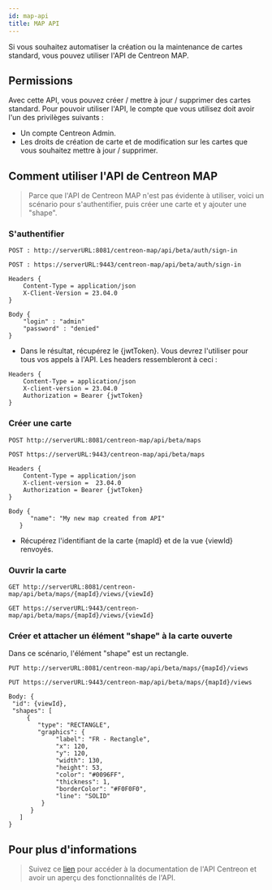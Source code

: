 ```yaml
---
id: map-api
title: MAP API
---
```


Si vous souhaitez automatiser la création ou la maintenance de cartes standard, vous pouvez utiliser l'API de Centreon MAP.

## Permissions

Avec cette API, vous pouvez créer / mettre à jour / supprimer des cartes standard. Pour pouvoir utiliser l'API, le compte que vous utilisez doit avoir l'un des privilèges suivants :

- Un compte Centreon Admin.
- Les droits de création de carte et de modification sur les cartes que vous souhaitez mettre à jour / supprimer.

## Comment utiliser l'API de Centreon MAP

> Parce que l'API de Centreon MAP n'est pas évidente à utiliser, voici un scénario pour s'authentifier, puis créer une carte et y ajouter une "shape".

### S'authentifier

<Tabs groupId="sync">
<TabItem value="HTTP" label="HTTP">

```shell
POST : http://serverURL:8081/centreon-map/api/beta/auth/sign-in
```

</TabItem>

<TabItem value="HTTPS" label="HTTPS">

```shell
POST : https://serverURL:9443/centreon-map/api/beta/auth/sign-in
```

</TabItem>
</Tabs>

```
Headers {
    Content-Type = application/json
    X-Client-Version = 23.04.0
}

Body {
    "login" : "admin"
    "password" : "denied"
}
```

- Dans le résultat, récupérez le {jwtToken}. Vous devrez l'utiliser pour tous vos appels à l'API. Les headers ressembleront à ceci :

```
Headers {
    Content-Type = application/json
    X-client-version = 23.04.0
    Authorization = Bearer {jwtToken}
}
```

### Créer une carte

<Tabs groupId="sync">
<TabItem value="HTTP" label="HTTP">

```shell
POST http://serverURL:8081/centreon-map/api/beta/maps
```

</TabItem>

<TabItem value="HTTPS" label="HTTPS">

```shell
POST https://serverURL:9443/centreon-map/api/beta/maps
```

```
Headers {
    Content-Type = application/json
    X-client-version =  23.04.0
    Authorization = Bearer {jwtToken}
}

Body {
      "name": "My new map created from API"
   }
```

- Récupérez l'identifiant de la carte {mapId} et de la vue {viewId} renvoyés.

### Ouvrir la carte

<Tabs groupId="sync">
<TabItem value="HTTP" label="HTTP">
    
```shell
GET http://serverURL:8081/centreon-map/api/beta/maps/{mapId}/views/{viewId}
```

</TabItem>

<TabItem value="HTTPS" label="HTTPS">

```shell
GET https://serverURL:9443/centreon-map/api/beta/maps/{mapId}/views/{viewId}
```

</TabItem>
</Tabs>

### Créer et attacher un élément "shape" à la carte ouverte

Dans ce scénario, l'élément "shape" est un rectangle.

<Tabs groupId="sync">
<TabItem value="HTTP" label="HTTP">
    
```shell
PUT http://serverURL:8081/centreon-map/api/beta/maps/{mapId}/views
```

</TabItem>

<TabItem value="HTTPS" label="HTTPS">

```shell
PUT https://serverURL:9443/centreon-map/api/beta/maps/{mapId}/views
```

</TabItem>
</Tabs>

```
Body: {
 "id": {viewId},
 "shapes": [
     {
        "type": "RECTANGLE",
        "graphics": {
             "label": "FR - Rectangle",
             "x": 120,
             "y": 120,
             "width": 130,
             "height": 53,
             "color": "#0096FF",
             "thickness": 1,
             "borderColor": "#F0F0F0",
             "line": "SOLID"
         }
      }
   ]
}
```

## Pour plus d'informations

> Suivez ce [lien](https://docs-api.centreon.com/api/centreon-map/) pour accéder à la documentation de l'API Centreon et avoir un aperçu des fonctionnalités de l'API.
